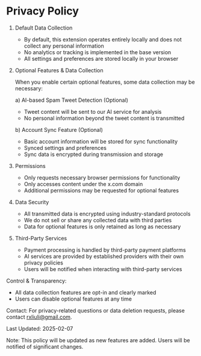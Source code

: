 # Privacy Policy

1. Default Data Collection

   - By default, this extension operates entirely locally and does not collect any personal information
   - No analytics or tracking is implemented in the base version
   - All settings and preferences are stored locally in your browser

2. Optional Features & Data Collection

   When you enable certain optional features, some data collection may be necessary:

   a) AI-based Spam Tweet Detection (Optional)

   - Tweet content will be sent to our AI service for analysis
   - No personal information beyond the tweet content is transmitted

   b) Account Sync Feature (Optional)

   - Basic account information will be stored for sync functionality
   - Synced settings and preferences
   - Sync data is encrypted during transmission and storage

3. Permissions

   - Only requests necessary browser permissions for functionality
   - Only accesses content under the x.com domain
   - Additional permissions may be requested for optional features

4. Data Security

   - All transmitted data is encrypted using industry-standard protocols
   - We do not sell or share any collected data with third parties
   - Data for optional features is only retained as long as necessary

5. Third-Party Services

   - Payment processing is handled by third-party payment platforms
   - AI services are provided by established providers with their own privacy policies
   - Users will be notified when interacting with third-party services

Control & Transparency:

- All data collection features are opt-in and clearly marked
- Users can disable optional features at any time

Contact:
For privacy-related questions or data deletion requests, please contact <rxliuli@gmail.com>.

Last Updated: 2025-02-07

Note: This policy will be updated as new features are added. Users will be notified of significant changes.
